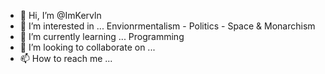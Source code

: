 - 👋 Hi, I’m @ImKervln
- 👀 I’m interested in ... Envionrmentalism - Politics - Space & Monarchism
- 🌱 I’m currently learning ... Programming 
- 💞️ I’m looking to collaborate on ...
- 📫 How to reach me ...

<!---
ImKervln/ImKervln is a ✨ special ✨ repository because its `README.md` (this file) appears on your GitHub profile.
You can click the Preview link to take a look at your changes.
--->
